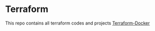 # Terraform
This repo contains all terraform codes and projects
[Terraform-Docker](https://github.com/HesterHDM/Terraform_docker)
